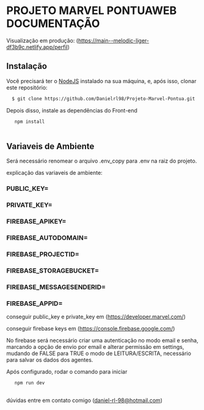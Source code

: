 # PROJETO MARVEL PONTUAWEB DOCUMENTAÇÃO

Visualização em produção: (https://main--melodic-liger-df3b9c.netlify.app/perfil)

## Instalação

Você precisará ter o [NodeJS](https://nodejs.org) instalado na sua máquina, e, após isso, clonar este repositório:
```sh
  $ git clone https://github.com/Danielrl98/Projeto-Marvel-Pontua.git
```

Depois disso, instale as dependências do Front-end 

```sh
   npm install 
 
```

## Variaveis de Ambiente

Será necessário renomear o arquivo .env_copy para .env na raiz do projeto.

explicação das variaveis de ambiente:


### PUBLIC_KEY=
### PRIVATE_KEY=

### FIREBASE_APIKEY=
### FIREBASE_AUTODOMAIN=
### FIREBASE_PROJECTID=
### FIREBASE_STORAGEBUCKET=
### FIREBASE_MESSAGESENDERID=
### FIREBASE_APPID=


conseguir public_key e private_key em (https://developer.marvel.com/)

conseguir firebase keys em (https://console.firebase.google.com/)

No firebase será necessário criar uma autenticação no modo email e senha, marcando a opção de envio por email e alterar permissão em settings, mudando de FALSE para TRUE o modo de LEITURA/ESCRITA, necessário para salvar os dados dos agentes.

Após configurado, rodar o comando para iniciar

```sh
   npm run dev
 
```

dúvidas entre em contato comigo (daniel-rl-98@hotmail.com)





